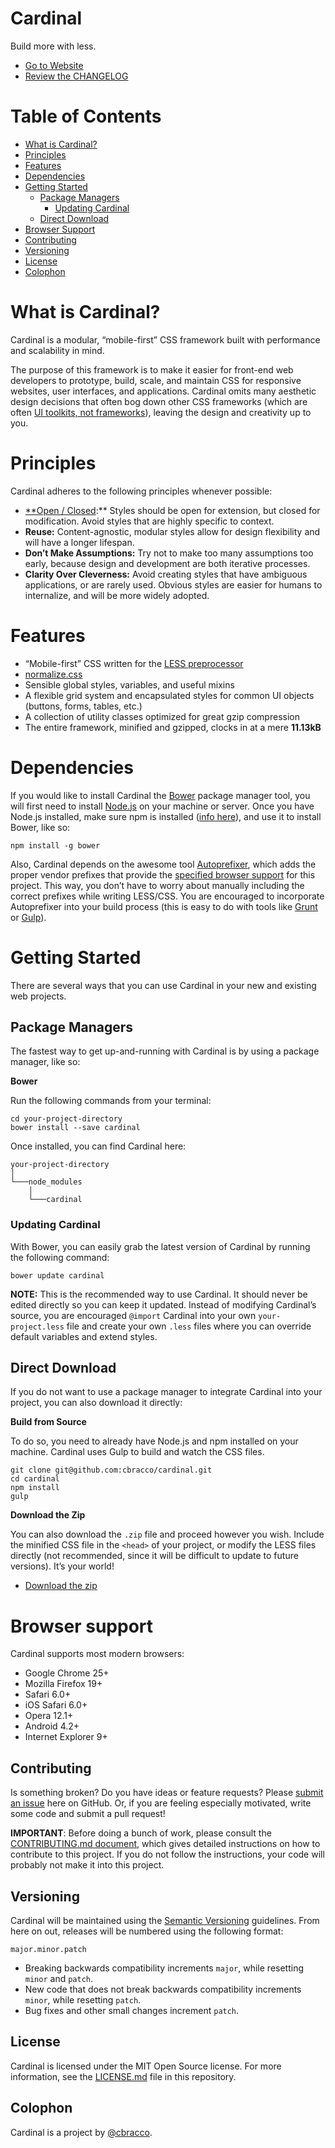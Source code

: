 # Cardinal

Build more with less.

- [Go to Website](http://cardinalcss.com)
- [Review the CHANGELOG](https://github.com/cbracco/cardinal/blob/master/CHANGELOG.md)

# Table of Contents

- [What is Cardinal?](#what-is-cardinal)
- [Principles](#principles)
- [Features](#features)
- [Dependencies](#dependencies)
- [Getting Started](#getting-started)
  - [Package Managers](#package-managers)
    - [Updating Cardinal](#updating-cardinal)
  - [Direct Download](#direct-download)
- [Browser Support](#browser-support)
- [Contributing](#contributing)
- [Versioning](#versioning)
- [License](#license)
- [Colophon](#colophon)

# What is Cardinal?

Cardinal is a modular, “mobile-first” CSS framework built with performance and scalability in mind.

The purpose of this framework is to make it easier for front-end web developers to prototype, build, scale, and maintain CSS for responsive websites, user interfaces, and applications. Cardinal omits many aesthetic design decisions that often bog down other CSS frameworks (which are often [UI toolkits, not frameworks](https://speakerdeck.com/csswizardry/what-is-a-css-framework-anyway)), leaving the design and creativity up to you.

# Principles

Cardinal adheres to the following principles whenever possible:

- [**Open / Closed](http://en.wikipedia.org/wiki/Open/closed_principle):** Styles should be open for extension, but closed for modification. Avoid styles that are highly specific to context.
- **Reuse:** Content-agnostic, modular styles allow for design flexibility and will have a longer lifespan.
- **Don’t Make Assumptions:** Try not to make too many assumptions too early, because design and development are both iterative processes.
- **Clarity Over Cleverness:** Avoid creating styles that have ambiguous applications, or are rarely used. Obvious styles are easier for humans to internalize, and will be more widely adopted.

# Features

- “Mobile-first” CSS written for the [LESS preprocessor](http://lesscss.org/)
- [normalize.css](https://github.com/necolas/normalize.css)
- Sensible global styles, variables, and useful mixins
- A flexible grid system and encapsulated styles for common UI objects (buttons, forms, tables, etc.)
- A collection of utility classes optimized for great gzip compression
- The entire framework, minified and gzipped, clocks in at a mere **11.13kB**

# Dependencies

If you would like to install Cardinal the [Bower](http://bower.io/) package manager tool, you will first need to install [Node.js](http://nodejs.org/) on your machine or server. Once you have Node.js installed, make sure npm is installed ([info here](http://blog.npmjs.org/post/85484771375/how-to-install-npm)), and use it to install Bower, like so:

```
npm install -g bower
```

Also, Cardinal depends on the awesome tool [Autoprefixer](https://github.com/postcss/autoprefixer), which adds the proper vendor prefixes that provide the [specified browser support](#browser-support) for this project. This way, you don’t have to worry about manually including the correct prefixes while writing LESS/CSS. You are encouraged to incorporate Autoprefixer into your build process (this is easy to do with tools like [Grunt](http://gruntjs.com/) or [Gulp](http://gulpjs.com/)).

# Getting Started

There are several ways that you can use Cardinal in your new and existing web projects.

## Package Managers

The fastest way to get up-and-running with Cardinal is by using a package manager, like so:

**Bower**

Run the following commands from your terminal:

```
cd your-project-directory
bower install --save cardinal
```
Once installed, you can find Cardinal here:

```
your-project-directory
│
└───node_modules
    │
    └───cardinal
```

### Updating Cardinal

With Bower, you can easily grab the latest version of Cardinal by running the following command:

```
bower update cardinal
```

**NOTE:** This is the recommended way to use Cardinal. It should never be edited directly so you can keep it updated. Instead of modifying Cardinal’s source, you are encouraged `@import` Cardinal into your own `your-project.less` file and create your own `.less` files where you can override default variables and extend styles.

## Direct Download

If you do not want to use a package manager to integrate Cardinal into your project, you can also download it directly:

**Build from Source**

To do so, you need to already have Node.js and npm installed on your machine. Cardinal uses Gulp to build and watch the CSS files.

```
git clone git@github.com:cbracco/cardinal.git
cd cardinal
npm install
gulp
```

**Download the Zip**

You can also download the `.zip` file and proceed however you wish. Include the minified CSS file in the `<head>` of your project, or modify the LESS files directly (not recommended, since it will be difficult to update to future versions). It’s your world!

- [Download the zip](https://github.com/cbracco/cardinal/archive/master.zip)

# Browser support

Cardinal supports most modern browsers:

* Google Chrome 25+
* Mozilla Firefox 19+
* Safari 6.0+
* iOS Safari 6.0+
* Opera 12.1+
* Android 4.2+
* Internet Explorer 9+

## Contributing

Is something broken? Do you have ideas or feature requests? Please [submit an issue](https://github.com/cbracco/cardinal/issues/new) here on GitHub. Or, if you are feeling especially motivated, write some code and submit a pull request!

**IMPORTANT**: Before doing a bunch of work, please consult the [CONTRIBUTING.md document](https://github.com/cbracco/cardinal/blob/master/CONTRIBUTING.md), which gives detailed instructions on how to contribute to this project. If you do not follow the instructions, your code will probably not make it into this project.

## Versioning

Cardinal will be maintained using the [Semantic Versioning](http://semver.org/) guidelines. From here on out, releases will be numbered using the following format:

`major.minor.patch`

* Breaking backwards compatibility increments `major`, while resetting `minor` and `patch`.
* New code that does not break backwards compatibility increments `minor`, while resetting `patch`.
* Bug fixes and other small changes increment `patch`.

## License

Cardinal is licensed under the MIT Open Source license. For more information, see the [LICENSE.md](https://github.com/cbracco/cardinal/blob/master/LICENSE.md) file in this repository.

## Colophon

Cardinal is a project by [@cbracco](http://twitter.com/cbracco).
